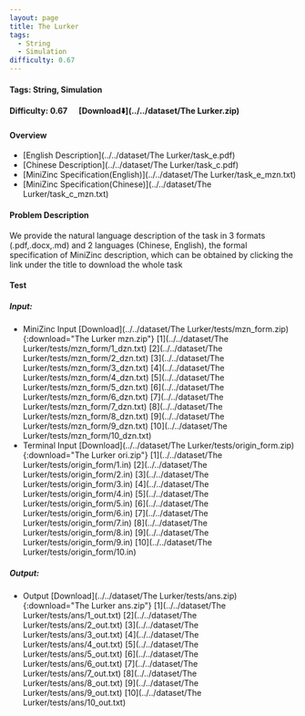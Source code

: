 ```yaml
---
layout: page
title: The Lurker
tags:
  - String
  - Simulation
difficulty: 0.67
---
```


#### Tags: String, Simulation
#### Difficulty: 0.67 &nbsp;&nbsp;&nbsp;&nbsp; [Download⬇️](../../dataset/The Lurker.zip)
#### Overview
- [English Description](../../dataset/The Lurker/task_e.pdf)
- [Chinese Description](../../dataset/The Lurker/task_c.pdf)
- [MiniZinc Specification(English)](../../dataset/The Lurker/task_e_mzn.txt)
- [MiniZinc Specification(Chinese)](../../dataset/The Lurker/task_c_mzn.txt)

#### Problem Description
We provide the natural language description of the task in 3 formats (.pdf,.docx,.md) and 2 languages (Chinese, English), the formal specification of MiniZinc description, which can be obtained by clicking the link under the title to download the whole task
#### Test
##### Input:
- MiniZinc Input [Download](../../dataset/The Lurker/tests/mzn_form.zip){:download="The Lurker mzn.zip"} [1](../../dataset/The Lurker/tests/mzn_form/1_dzn.txt) [2](../../dataset/The Lurker/tests/mzn_form/2_dzn.txt) [3](../../dataset/The Lurker/tests/mzn_form/3_dzn.txt) [4](../../dataset/The Lurker/tests/mzn_form/4_dzn.txt) [5](../../dataset/The Lurker/tests/mzn_form/5_dzn.txt) [6](../../dataset/The Lurker/tests/mzn_form/6_dzn.txt) [7](../../dataset/The Lurker/tests/mzn_form/7_dzn.txt) [8](../../dataset/The Lurker/tests/mzn_form/8_dzn.txt) [9](../../dataset/The Lurker/tests/mzn_form/9_dzn.txt) [10](../../dataset/The Lurker/tests/mzn_form/10_dzn.txt) 
- Terminal Input [Download](../../dataset/The Lurker/tests/origin_form.zip){:download="The Lurker ori.zip"} [1](../../dataset/The Lurker/tests/origin_form/1.in) [2](../../dataset/The Lurker/tests/origin_form/2.in) [3](../../dataset/The Lurker/tests/origin_form/3.in) [4](../../dataset/The Lurker/tests/origin_form/4.in) [5](../../dataset/The Lurker/tests/origin_form/5.in) [6](../../dataset/The Lurker/tests/origin_form/6.in) [7](../../dataset/The Lurker/tests/origin_form/7.in) [8](../../dataset/The Lurker/tests/origin_form/8.in) [9](../../dataset/The Lurker/tests/origin_form/9.in) [10](../../dataset/The Lurker/tests/origin_form/10.in) 

##### Output:
- Output [Download](../../dataset/The Lurker/tests/ans.zip){:download="The Lurker ans.zip"} [1](../../dataset/The Lurker/tests/ans/1_out.txt) [2](../../dataset/The Lurker/tests/ans/2_out.txt) [3](../../dataset/The Lurker/tests/ans/3_out.txt) [4](../../dataset/The Lurker/tests/ans/4_out.txt) [5](../../dataset/The Lurker/tests/ans/5_out.txt) [6](../../dataset/The Lurker/tests/ans/6_out.txt) [7](../../dataset/The Lurker/tests/ans/7_out.txt) [8](../../dataset/The Lurker/tests/ans/8_out.txt) [9](../../dataset/The Lurker/tests/ans/9_out.txt) [10](../../dataset/The Lurker/tests/ans/10_out.txt) 

